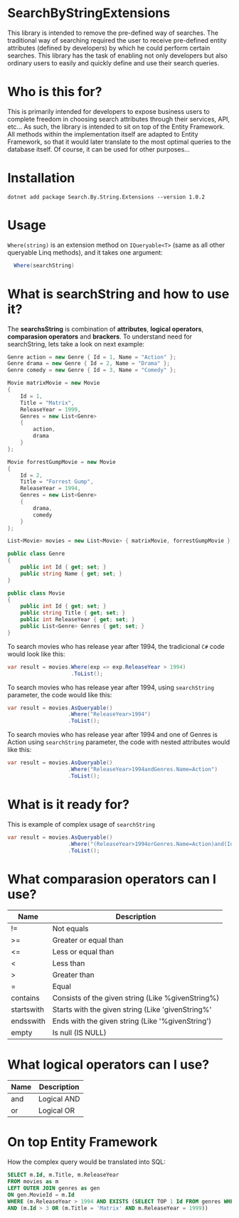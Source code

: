 # SearchByStringExtensions

This library is intended to remove the pre-defined way of searches. The traditional way of searching required the user to receive pre-defined entity attributes (defined by developers) by which he could perform certain searches. This library has the task of enabling not only developers but also ordinary users to easily and quickly define and use their search queries.

# Who is this for?

This is primarily intended for developers to expose business users to complete freedom in choosing search attributes through their services, API, etc... As such, the library is intended to sit on top of the Entity Framework. All methods within the implementation itself are adapted to Entity Framework, so that it would later translate to the most optimal queries to the database itself. Of course, it can be used for other purposes...

# Installation
```
dotnet add package Search.By.String.Extensions --version 1.0.2
```
# Usage
```Where(string)``` is an extension method on ```IQueryable<T>``` (same as all other queryable Linq methods), and it takes one argument:
```c#
  Where(searchString)
```

# What is searchString and how to use it?

The **searchsString** is combination of  **attributes**, **logical operators**, **comparasion operators** and **brackers**.
To understand need for searchString, lets take a look on next example:

```c#
Genre action = new Genre { Id = 1, Name = "Action" };
Genre drama = new Genre { Id = 2, Name = "Drama" };
Genre comedy = new Genre { Id = 3, Name = "Comedy" };

Movie matrixMovie = new Movie 
{ 
    Id = 1, 
    Title = "Matrix",
    ReleaseYear = 1999, 
    Genres = new List<Genre> 
    { 
        action, 
        drama 
    } 
};

Movie forrestGumpMovie = new Movie 
{ 
    Id = 2, 
    Title = "Forrest Gump",
    ReleaseYear = 1994, 
    Genres = new List<Genre> 
    { 
        drama, 
        comedy 
    } 
};

List<Movie> movies = new List<Movie> { matrixMovie, forrestGumpMovie };

public class Genre
{
    public int Id { get; set; }
    public string Name { get; set; }
}

public class Movie
{
    public int Id { get; set; }
    public string Title { get; set; }
    public int ReleaseYear { get; set; }
    public List<Genre> Genres { get; set; }
}
```

To search movies who has release year after 1994, the tradicional ```C#``` code would look like this:
```c#
var result = movies.Where(exp => exp.ReleaseYear > 1994)
                    .ToList();
```
To search movies who has release year after 1994, using ```searchString``` parameter, the code would like this:
```c#
var result = movies.AsQueryable()
                   .Where("ReleaseYear>1994")
                   .ToList();
```
To search movies who has release year after 1994 and one of Genres is Action using ```searchString``` parameter, the code with nested attributes would like this:
```c#
var result = movies.AsQueryable()
                   .Where("ReleaseYear>1994andGenres.Name=Action")
                   .ToList();
```

# What is it ready for?

This is example of complex usage of ```searchString```
```c#
var result = movies.AsQueryable()
                   .Where("(ReleaseYear>1994orGenres.Name=Action)and(Id>3or(Title=MatrixandReleaseYear=1999))")
                   .ToList();
```
# What comparasion operators can I use?

|     Name      | Description     |
| ------------- | ------------- |
|       !=      | Not equals    |
|       >=      | Greater or equal than  |
|       <=      | Less or equal than  |
|       <     | Less  than  |
|       >    | Greater  than  |
|       =    | Equal  |
|       contains   | Consists of the given string (Like %givenString%)  |
|       startswith   | Starts with the given string (Like 'givenString%'|
|       endsswith   | Ends with the given string  (Like '%givenString')|
|       empty   | Is null (IS NULL) |

# What logical operators can I use?

|     Name      | Description     |
| ------------- | ------------- |
|       and     | Logical AND   |
|       or     | Logical OR   |

# On top Entity Framework

How the complex query would be translated into SQL:
```sql
SELECT m.Id, m.Title, m.ReleaseYear
FROM movies as m
LEFT OUTER JOIN genres as gen
ON gen.MovieId = m.Id
WHERE (m.ReleaseYear > 1994 AND EXISTS (SELECT TOP 1 Id FROM genres WHERE Id = gen.Id and Name = 'Action'))
AND (m.Id > 3 OR (m.Title = 'Matrix' AND m.ReleaseYear = 1999))
```





